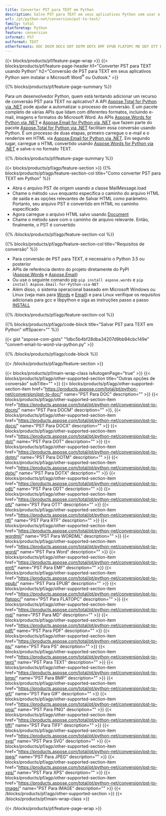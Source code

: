 ```yaml
---
title: Converter PST para TEXT em Python
description: Salve PST para TEXT em seus aplicativos Python sem usar o Microsoft Outlook ou Word 
url: /pt/python-net/conversion/pst-to-text/
family: total
platformtag: Python
feature: conversion
informat: PST
outformat: TEXT
otherformats: DOC DOCM DOCX DOT DOTM DOTX EMF EPUB FLATOPC MD ODT OTT PCL PDF PS RTF TEXT WORD WORDML BMP GIF IMAGE JPEG TIFF PNG SVG XPS
---
```

{{< blocks/products/pf/feature-page-wrap >}}
{{< blocks/products/pf/feature-page-header h1="Converter PST para TEXT usando Python" h2="Conversão de PST para TEXT em seus aplicativos Python sem instalar o Microsoft Word<sup>&reg;</sup> ou Outlook." >}}

{{% blocks/products/pf/feature-page-summary %}}

Para um desenvolvedor Python, quem está tentando adicionar um recurso de conversão PST para TEXT no aplicativo? A API [Aspose.Total for Python via .NET](https://products.aspose.com/total/python-net/) pode ajudar a automatizar o processo de conversão. É um pacote completo de várias APIs que lidam com diferentes formatos, incluindo e-mail, imagens e formatos do Microsoft Word. As APIs [Aspose.Words for Python via .NET](https://products.aspose.com/words/python-net/) e [Aspose.Email for Python via .NET](https://products.aspose.com/email/python-net/) que fazem parte do pacote [Aspose.Total for Python via .NET](https://products.aspose.com/total/python-net/) facilitam essa conversão usando Python. É um processo de duas etapas, primeiro carregue o e-mail e o renderize em HTML via [Aspose.Email for Python via .NET](https://products.aspose.com/email/python-net/). Em segundo lugar, carregue o HTML convertido usando [Aspose.Words for Python via .NET](https://products.aspose.com/words/python-net/) e salve-o no formato TEXT.

{{% /blocks/products/pf/feature-page-summary %}}

{{< blocks/products/pf/agp/feature-section >}}
{{% blocks/products/pf/agp/feature-section-col title="Como converter PST para TEXT em Python" %}}

- Abra o arquivo PST de origem usando a classe MailMessage.load
- Chame o método `save` enquanto especifica o caminho do arquivo HTML de saída e as opções relevantes de Salvar HTML como parâmetro. Portanto, seu arquivo PST é convertido em HTML no caminho especificado
- Agora carregue o arquivo HTML salvo usando [Document](https://reference.aspose.com/words/python-net/aspose.words/document/)
- Chame o método save com o caminho de arquivo relevante. Então, finalmente, o PST é convertido

{{% /blocks/products/pf/agp/feature-section-col %}}

{{% blocks/products/pf/agp/feature-section-col title="Requisitos de conversão" %}}

- Para conversão de PST para TEXT, é necessário o Python 3.5 ou posterior
- APIs de referência dentro do projeto diretamente do PyPI ([Aspose.Words](https://pypi.org/project/aspose-words/) e [Aspose.Email](https://pypi.org/project/Aspose.Email-for-Python-via-NET/))
- Ou use o seguinte comando pip ```pip install aspose.words``` e ```pip install Aspose.Email-for-Python-via-NET``` 
- Além disso, o sistema operacional baseado em Microsoft Windows ou Linux (veja mais para [Words](https://docs.aspose.com/words/python-net/system-requirements/) e [Email](https://docs.aspose.com/email/python-net/system-requirements/)) e para Linux verifique os requisitos adicionais para gcc e libpython e siga as instruções passo a passo [INSTALL](https://docs.aspose.com/words/python-net/installation/)
 

{{% /blocks/products/pf/agp/feature-section-col %}}

{{% blocks/products/pf/agp/code-block title="Salvar PST para TEXT em Python" offSpacer="" %}}

{{< gist "aspose-com-gists" "1dbc5b4bf28dba34207d9bb94cbc149e" "convert-email-to-word-via-python.py" >}}

{{% /blocks/products/pf/agp/code-block %}}

{{< /blocks/products/pf/agp/feature-section >}}

{{< blocks/products/pf/main-wrap-class isAutogenPage="true" >}}
{{< blocks/products/pf/agp/other-supported-section title="Outras opções de conversão" subTitle="" >}}
{{< blocks/products/pf/agp/other-supported-section-item href="https://products.aspose.com/total/pt/python-net/conversion/pst-to-doc/" name="PST Para DOC" description="" >}}
{{< blocks/products/pf/agp/other-supported-section-item href="https://products.aspose.com/total/pt/python-net/conversion/pst-to-docm/" name="PST Para DOCM" description="" >}},
{{< blocks/products/pf/agp/other-supported-section-item href="https://products.aspose.com/total/pt/python-net/conversion/pst-to-docx/" name="PST Para DOCX" description="" >}}
{{< blocks/products/pf/agp/other-supported-section-item href="https://products.aspose.com/total/pt/python-net/conversion/pst-to-dot/" name="PST Para DOT" description="" >}}
{{< blocks/products/pf/agp/other-supported-section-item href="https://products.aspose.com/total/pt/python-net/conversion/pst-to-dotm/" name="PST Para DOTM" description="" >}}
{{< blocks/products/pf/agp/other-supported-section-item href="https://products.aspose.com/total/pt/python-net/conversion/pst-to-dotx/" name="PST Para DOTX" description="" >}}
{{< blocks/products/pf/agp/other-supported-section-item href="https://products.aspose.com/total/pt/python-net/conversion/pst-to-odt/" name="PST Para ODT" description="" >}}
{{< blocks/products/pf/agp/other-supported-section-item href="https://products.aspose.com/total/pt/python-net/conversion/pst-to-ott/" name="PST Para OTT" description="" >}}
{{< blocks/products/pf/agp/other-supported-section-item href="https://products.aspose.com/total/pt/python-net/conversion/pst-to-rtf/" name="PST Para RTF" description="" >}}
{{< blocks/products/pf/agp/other-supported-section-item href="https://products.aspose.com/total/pt/python-net/conversion/pst-to-wordml/" name="PST Para WORDML" description="" >}}
{{< blocks/products/pf/agp/other-supported-section-item href="https://products.aspose.com/total/pt/python-net/conversion/pst-to-word/" name="PST Para Word" description="" >}}
{{< blocks/products/pf/agp/other-supported-section-item href="https://products.aspose.com/total/pt/python-net/conversion/pst-to-emf/" name="PST Para EMF" description="" >}}
{{< blocks/products/pf/agp/other-supported-section-item href="https://products.aspose.com/total/pt/python-net/conversion/pst-to-epub/" name="PST Para EPUB" description="" >}}
{{< blocks/products/pf/agp/other-supported-section-item href="https://products.aspose.com/total/pt/python-net/conversion/pst-to-flatopc/" name="PST Para FLATOPC" description="" >}}
{{< blocks/products/pf/agp/other-supported-section-item href="https://products.aspose.com/total/pt/python-net/conversion/pst-to-md/" name="PST Para MD" description="" >}}
{{< blocks/products/pf/agp/other-supported-section-item href="https://products.aspose.com/total/pt/python-net/conversion/pst-to-pdf/" name="PST Para PDF" description="" >}}
{{< blocks/products/pf/agp/other-supported-section-item href="https://products.aspose.com/total/pt/python-net/conversion/pst-to-ps/" name="PST Para PS" description="" >}}
{{< blocks/products/pf/agp/other-supported-section-item href="https://products.aspose.com/total/pt/python-net/conversion/pst-to-text/" name="PST Para TEXT" description="" >}}
{{< blocks/products/pf/agp/other-supported-section-item href="https://products.aspose.com/total/pt/python-net/conversion/pst-to-bmp/" name="PST Para BMP" description="" >}}
{{< blocks/products/pf/agp/other-supported-section-item href="https://products.aspose.com/total/pt/python-net/conversion/pst-to-gif/" name="PST Para GIF" description="" >}}
{{< blocks/products/pf/agp/other-supported-section-item href="https://products.aspose.com/total/pt/python-net/conversion/pst-to-png/" name="PST Para PNG" description="" >}}
{{< blocks/products/pf/agp/other-supported-section-item href="https://products.aspose.com/total/pt/python-net/conversion/pst-to-tiff/" name="PST Para TIFF" description="" >}}
{{< blocks/products/pf/agp/other-supported-section-item href="https://products.aspose.com/total/pt/python-net/conversion/pst-to-svg/" name="PST Para SVG" description="" >}}
{{< blocks/products/pf/agp/other-supported-section-item href="https://products.aspose.com/total/pt/python-net/conversion/pst-to-jpeg/" name="PST Para JPEG" description="" >}}
{{< blocks/products/pf/agp/other-supported-section-item href="https://products.aspose.com/total/pt/python-net/conversion/pst-to-xps/" name="PST Para XPS" description="" >}}
{{< blocks/products/pf/agp/other-supported-section-item href="https://products.aspose.com/total/pt/python-net/conversion/pst-to-image/" name="PST Para IMAGE" description="" >}}
{{< /blocks/products/pf/agp/other-supported-section >}}
{{< /blocks/products/pf/main-wrap-class >}}

{{< /blocks/products/pf/feature-page-wrap >}}